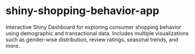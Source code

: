 # shiny-shopping-behavior-app
Interactive Shiny Dashboard for exploring consumer shopping behavior using demographic and transactional data. Includes multiple visualizations such as gender-wise distribution, review ratings, seasonal trends, and more.
